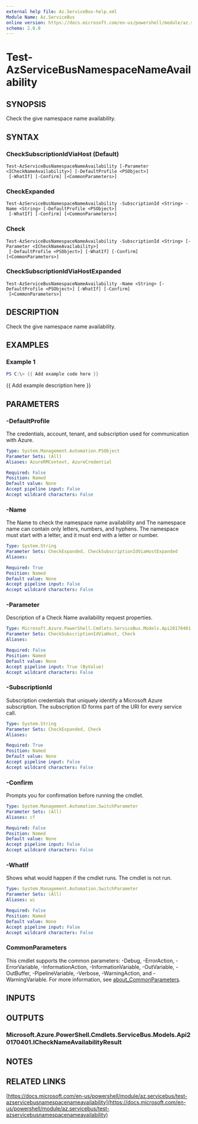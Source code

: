 ```yaml
---
external help file: Az.ServiceBus-help.xml
Module Name: Az.ServiceBus
online version: https://docs.microsoft.com/en-us/powershell/module/az.servicebus/test-azservicebusnamespacenameavailability
schema: 2.0.0
---
```


# Test-AzServiceBusNamespaceNameAvailability

## SYNOPSIS
Check the give namespace name availability.

## SYNTAX

### CheckSubscriptionIdViaHost (Default)
```
Test-AzServiceBusNamespaceNameAvailability [-Parameter <ICheckNameAvailability>] [-DefaultProfile <PSObject>]
 [-WhatIf] [-Confirm] [<CommonParameters>]
```

### CheckExpanded
```
Test-AzServiceBusNamespaceNameAvailability -SubscriptionId <String> -Name <String> [-DefaultProfile <PSObject>]
 [-WhatIf] [-Confirm] [<CommonParameters>]
```

### Check
```
Test-AzServiceBusNamespaceNameAvailability -SubscriptionId <String> [-Parameter <ICheckNameAvailability>]
 [-DefaultProfile <PSObject>] [-WhatIf] [-Confirm] [<CommonParameters>]
```

### CheckSubscriptionIdViaHostExpanded
```
Test-AzServiceBusNamespaceNameAvailability -Name <String> [-DefaultProfile <PSObject>] [-WhatIf] [-Confirm]
 [<CommonParameters>]
```

## DESCRIPTION
Check the give namespace name availability.

## EXAMPLES

### Example 1
```powershell
PS C:\> {{ Add example code here }}
```

{{ Add example description here }}

## PARAMETERS

### -DefaultProfile
The credentials, account, tenant, and subscription used for communication with Azure.

```yaml
Type: System.Management.Automation.PSObject
Parameter Sets: (All)
Aliases: AzureRMContext, AzureCredential

Required: False
Position: Named
Default value: None
Accept pipeline input: False
Accept wildcard characters: False
```

### -Name
The Name to check the namespace name availability and The namespace name can contain only letters, numbers, and hyphens.
The namespace must start with a letter, and it must end with a letter or number.

```yaml
Type: System.String
Parameter Sets: CheckExpanded, CheckSubscriptionIdViaHostExpanded
Aliases:

Required: True
Position: Named
Default value: None
Accept pipeline input: False
Accept wildcard characters: False
```

### -Parameter
Description of a Check Name availability request properties.

```yaml
Type: Microsoft.Azure.PowerShell.Cmdlets.ServiceBus.Models.Api20170401.ICheckNameAvailability
Parameter Sets: CheckSubscriptionIdViaHost, Check
Aliases:

Required: False
Position: Named
Default value: None
Accept pipeline input: True (ByValue)
Accept wildcard characters: False
```

### -SubscriptionId
Subscription credentials that uniquely identify a Microsoft Azure subscription.
The subscription ID forms part of the URI for every service call.

```yaml
Type: System.String
Parameter Sets: CheckExpanded, Check
Aliases:

Required: True
Position: Named
Default value: None
Accept pipeline input: False
Accept wildcard characters: False
```

### -Confirm
Prompts you for confirmation before running the cmdlet.

```yaml
Type: System.Management.Automation.SwitchParameter
Parameter Sets: (All)
Aliases: cf

Required: False
Position: Named
Default value: None
Accept pipeline input: False
Accept wildcard characters: False
```

### -WhatIf
Shows what would happen if the cmdlet runs.
The cmdlet is not run.

```yaml
Type: System.Management.Automation.SwitchParameter
Parameter Sets: (All)
Aliases: wi

Required: False
Position: Named
Default value: None
Accept pipeline input: False
Accept wildcard characters: False
```

### CommonParameters
This cmdlet supports the common parameters: -Debug, -ErrorAction, -ErrorVariable, -InformationAction, -InformationVariable, -OutVariable, -OutBuffer, -PipelineVariable, -Verbose, -WarningAction, and -WarningVariable. For more information, see [about_CommonParameters](http://go.microsoft.com/fwlink/?LinkID=113216).

## INPUTS

## OUTPUTS

### Microsoft.Azure.PowerShell.Cmdlets.ServiceBus.Models.Api20170401.ICheckNameAvailabilityResult
## NOTES

## RELATED LINKS

[https://docs.microsoft.com/en-us/powershell/module/az.servicebus/test-azservicebusnamespacenameavailability](https://docs.microsoft.com/en-us/powershell/module/az.servicebus/test-azservicebusnamespacenameavailability)

